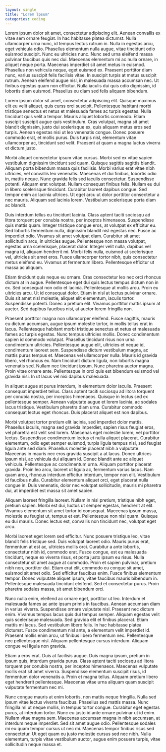 ```yaml
---
layout: single
title: "Lorem lpsum"
categories: coding
---
```


Lorem ipsum dolor sit amet, consectetur adipiscing elit. Aenean convallis ex vitae sem ornare feugiat. In hac habitasse platea dictumst. Nulla ullamcorper urna nunc, id tempus lectus rutrum in. Nulla in egestas arcu, eget vehicula odio. Phasellus elementum nulla augue, vitae tincidunt odio euismod suscipit. Nunc eu ultricies nunc. Nunc sed urna eleifend massa pulvinar faucibus quis nec dui. Maecenas elementum mi ac nulla ornare, in aliquet neque porta. Maecenas imperdiet sit amet metus in euismod. Phasellus non vehicula neque, eget euismod ex. Praesent porttitor diam nunc, varius suscipit felis facilisis vitae. In suscipit turpis at metus suscipit rutrum. Aenean eleifend augue nisl, in malesuada massa accumsan nec. Ut finibus egestas quam non efficitur. Nulla iaculis dui quis odio dignissim, id lobortis diam euismod. Phasellus eu diam sed felis aliquam bibendum.

Lorem ipsum dolor sit amet, consectetur adipiscing elit. Quisque maximus elit eu velit aliquet, quis curss orci suscipit. Pellentesque habitant morbi tristique senectus et netus et malesuada fames ac turpis egestas. Nulla tincidunt quis velit a tempor. Mauris aliquet lobortis commodo. Etiam suscipit suscipit augue quis vestibulum. Cras volutpat, magna sit amet blandit dignissim, justo dui scelerisque ex, quis aliquam metus eros sed turpis. Aenean egestas nisi ut leo venenatis congue. Donec posuere commodo erat, et mollis purus. Duis turpis nisl, elementum vitae ullamcorper ac, tincidunt sed velit. Praesent at quam a magna luctus viverra et dictum justo.

Morbi aliquet consectetur ipsum vitae cursus. Morbi sed ex vitae sapien vestibulum dignissim tincidunt sed quam. Quisque sagittis sagittis blandit. Aliquam porta bibendum massa quis facilisis. Morbi varius erat vitae nibh ultricies, vel convallis leo venenatis. Maecenas et dui finibus, lobortis odio in, mattis neque. Nunc gravida felis sed iaculis consectetur. Suspendisse potenti. Aliquam erat volutpat. Nullam consequat finibus felis. Nullam eu dui in libero scelerisque tincidunt. Curabitur laoreet dapibus congue. Sed tempor enim ac lacinia ultrices. Ut eget arcu ut dolor porttitor consectetur a nec mauris. Aliquam sed lacinia lorem. Vestibulum scelerisque porta diam ac blandit.

Duis interdum tellus eu tincidunt lacinia. Class aptent taciti sociosqu ad litora torquent per conubia nostra, per inceptos himenaeos. Suspendisse quis mattis quam. Integer tristique congue eros, at volutpat ex efficitur eu. Sed lobortis fermentum nulla, dignissim blandit nisl egestas nec. Fusce ac imperdiet odio. Vivamus sit amet volutpat diam. Curabitur sit amet sollicitudin arcu, in ultricies augue. Pellentesque non massa volutpat, egestas urna scelerisque, placerat dolor. Integer velit nulla, dapibus vel magna id, aliquam hendrerit mi. Morbi felis nulla, euismod at scelerisque vel, ultricies sit amet eros. Fusce ullamcorper tortor nibh, quis consectetur metus eleifend eu. Vivamus at fermentum libero. Pellentesque efficitur ut massa ac aliquam.

Etiam tincidunt quis neque eu ornare. Cras consectetur leo nec orci rhoncus dictum at in augue. Pellentesque eget dui quis lectus tempus dictum non in ex. Sed consequat non odio et lacinia. Pellentesque at mollis arcu. Proin eu ultricies arcu. Ut id consequat dolor. Etiam in nisl at lectus pulvinar ornare. Duis sit amet nisl molestie, aliquet elit elementum, iaculis tortor. Suspendisse potenti. Donec a pretium elit. Vivamus porttitor mattis ipsum at auctor. Sed dapibus faucibus nisi, at auctor lorem fringilla non.

Praesent porttitor magna non ullamcorper eleifend. Fusce sagittis, mauris eu dictum accumsan, augue ipsum molestie tortor, in mollis tellus erat in lacus. Pellentesque habitant morbi tristique senectus et netus et malesuada fames ac turpis egestas. Nunc tempus ultricies mollis. Donec condimentum sapien id commodo volutpat. Phasellus tincidunt risus non urna condimentum ultricies. Pellentesque augue elit, ultricies et neque id, condimentum laoreet sem. Suspendisse dictum vestibulum magna, ac mattis purus tempus et. Maecenas vel ullamcorper nulla. Mauris id gravida libero, vel rhoncus ex. Nam tincidunt dictum ligula, non lobortis magna venenatis sed. Nullam nec tincidunt ipsum. Nunc pharetra auctor magna. Proin vitae ornare ante. Pellentesque in orci quis est bibendum euismod vel gravida nisi. In ut lacus vel nisi dapibus malesuada.

In aliquet augue at purus interdum, in elementum dolor iaculis. Praesent consequat imperdiet tellus. Class aptent taciti sociosqu ad litora torquent per conubia nostra, per inceptos himenaeos. Quisque in lectus sed ex pellentesque semper. Aenean vulputate augue et lorem lacinia, ac sodales lacus tristique. Vestibulum pharetra diam urna. Curabitur commodo consequat lectus eget rhoncus. Duis placerat aliquet est non dapibus.

Morbi volutpat tortor pretium elit lacinia, sed imperdiet dolor mattis. Phasellus iaculis, magna sed gravida imperdiet, sapien risus feugiat eros, vel pharetra est velit sed lorem. Maecenas eget molestie lorem, vel porttitor lectus. Suspendisse condimentum lectus et nulla aliquet placerat. Curabitur elementum, odio eget semper euismod, turpis ligula tempus nisi, sed feugiat ligula ante sed diam. Phasellus molestie placerat nibh a vulputate. Maecenas in mauris nec eros gravida suscipit a at lacus. Donec ultrices ipsum nisi, ac vehicula dui aliquam id. Donec blandit ante ac aliquet vehicula. Pellentesque ac condimentum urna. Aliquam porttitor placerat gravida. Proin leo arcu, laoreet ut ligula ac, fermentum varius lacus. Nam quam arcu, rhoncus interdum efficitur interdum, tempor non elit. Vestibulum id faucibus nulla. Curabitur elementum aliquet orci, eget placerat nulla congue in. Duis venenatis, dolor nec volutpat sollicitudin, mauris mi pharetra dui, at imperdiet est massa sit amet sapien.

Aliquam laoreet fringilla laoreet. Nullam in nisl pretium, tristique nibh eget, pretium sapien. Morbi est dui, luctus ut semper egestas, hendrerit at elit. Vivamus elementum sit amet tortor id consequat. Maecenas ipsum massa, molestie eu feugiat ut, tempus et est. Pellentesque non nisl quam. Quisque eu dui mauris. Donec lectus est, convallis non tincidunt nec, volutpat eget arcu.

Morbi laoreet eget lorem sed efficitur. Nunc posuere tristique leo, vitae blandit felis tristique sed. Duis volutpat laoreet odio. Mauris purus erat, fermentum at est ac, ultricies mollis orci. Curabitur a ante lobortis, consectetur nibh id, commodo erat. Fusce congue, est eu malesuada tincidunt, neque ex viverra risus, et porta justo ipsum eu risus. Nulla consectetur sit amet augue at commodo. Proin et sapien pulvinar, pretium nibh non, porttitor dui. Etiam erat elit, commodo eu congue sit amet, euismod sit amet odio. Sed efficitur faucibus enim. Fusce finibus elementum tempor. Donec vulputate aliquet ipsum, vitae faucibus mauris bibendum in. Pellentesque malesuada tincidunt eleifend. Sed et consectetur purus. Proin pharetra sodales massa, sit amet bibendum orci.

Nunc nulla enim, eleifend ac ornare eget, porttitor ut leo. Interdum et malesuada fames ac ante ipsum primis in faucibus. Aenean accumsan diam in varius viverra. Suspendisse ornare vulputate nisl. Praesent nec dictum enim. Vivamus tempus lacus quis dui tempus semper. Aliquam egestas velit quis scelerisque malesuada. Sed gravida elit et finibus placerat. Etiam mattis mi lacus. Sed vestibulum libero felis. In hac habitasse platea dictumst. Fusce condimentum nisl ante, a elementum velit imperdiet id. Praesent mollis enim arcu, ut finibus libero fermentum nec. Pellentesque nec pellentesque nisl. Aliquam pellentesque cursus interdum. Aliquam congue vel ligula non gravida.

Etiam a eros erat. Duis at facilisis augue. Duis magna ipsum, pretium in ipsum quis, interdum gravida purus. Class aptent taciti sociosqu ad litora torquent per conubia nostra, per inceptos himenaeos. Maecenas vulputate mollis erat sit amet viverra. Suspendisse elementum suscipit risus, id fermentum dolor venenatis a. Proin et magna tellus. Aliquam pretium libero eget hendrerit pellentesque. Maecenas vitae urna aliquam quam suscipit vulputate fermentum nec mi.

Nunc congue mauris at enim lobortis, non mattis neque fringilla. Nulla sed ipsum vitae lectus viverra faucibus. Phasellus sed mattis massa. Nunc fringilla mi ut neque mollis, in tempus tortor congue. Curabitur eget egestas purus, at interdum tortor. Nunc eu justo id ante ornare pulvinar ut id enim. Nullam vitae magna sem. Maecenas accumsan magna in nibh accumsan, at interdum neque imperdiet. Sed sit amet augue odio. Pellentesque sodales mi eu quam tempor cursus ut nec mi. Maecenas tempor finibus risus sed consectetur. Ut eget quam eu justo molestie cursus sed nec nibh. Nulla elementum, turpis vitae vestibulum auctor, augue enim posuere turpis, vitae sollicitudin neque massa et.
